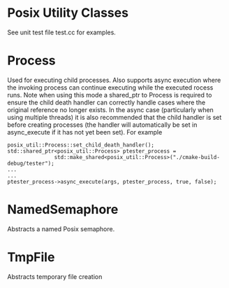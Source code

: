 Posix Utility Classes
======================
See unit test file test.cc for examples.
# Process 
Used for executing child processes. Also supports async execution where the invoking process
can continue executing while the executed rocess runs. Note when using this mode a shared_ptr
to Process is required to ensure the child death handler can correctly handle cases where the
original reference no longer exists. In the async case (particularly when using multiple threads)
 it is also recommended that the child handler is set before creating processes (the handler
 will automatically be set in async_execute if it has not yet been set).
 For example 
~~~~
posix_util::Process::set_child_death_handler();
std::shared_ptr<posix_util::Process> ptester_process =
               std::make_shared<posix_util::Process>("./cmake-build-debug/tester");
...
...
ptester_process->async_execute(args, ptester_process, true, false);               
~~~~

# NamedSemaphore
Abstracts a named Posix semaphore.

# TmpFile
Abstracts temporary file creation
